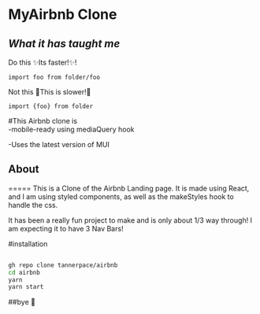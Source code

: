 # MyAirbnb Clone
## _What it has taught me_

Do this
✨Its faster!✨!
```
import foo from folder/foo
```
Not this
🐌This is slower!🐌
```
import {foo} from folder
```

#This Airbnb clone is  
-mobile-ready using mediaQuery hook

-Uses the latest version of MUI



## About
=====
This is a Clone of the Airbnb Landing page.
It is made using React, and I am using styled components, as well as the makeStyles hook to handle the css.

It has been a really fun project to make and is only about 1/3 way through!
I am expecting it to have 3 Nav Bars! 


#installation
```sh

gh repo clone tannerpace/airbnb
cd airbnb
yarn
yarn start
```

##bye
👋
